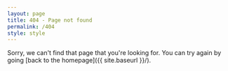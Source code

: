 ```yaml
---
layout: page
title: 404 - Page not found
permalink: /404
style: style
---
```


Sorry, we can't find that page that you're looking for. You can try again by going [back to the homepage]({{ site.baseurl }}/).
